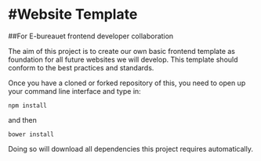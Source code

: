 #Website Template
================

##For E-bureauet frontend developer collaboration

The aim of this project is to create our own basic frontend template as foundation for all future websites we will develop. This template should conform to the best practices and standards.

Once you have a cloned or forked repository of this, you need to open up your command line interface and type in:

```
npm install
```
and then
```
bower install
```

Doing so will download all dependencies this project requires automatically.
